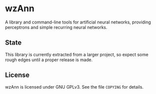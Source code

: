 # wzAnn

A library and command-line tools for artificial neural networks, providing
perceptrons and simple recurring neural networks.

## State

This library is currently extracted from a larger project, so expect some
rough edges until a proper release is made.

## License

wzAnn is licensed under GNU GPLv3. See the file `COPYING` for details.
